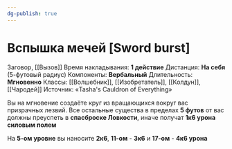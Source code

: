 ```yaml
---
dg-publish: true
---
```

# Вспышка мечей [Sword burst]
Заговор, [[Вызов]]
Время накладывания: **1 действие**
Дистанция: **На себя** (5-футовый радиус)
Компоненты: **Вербальный**
Длительность: **Мгновенно**
Классы: [[Волшебник]], [[Изобретатель]], [[Колдун]], [[Чародей]]
Источник: «Tasha's Cauldron of Everything»

Вы на мгновение создаёте круг из вращающихся вокруг вас призрачных лезвий. Все остальные существа в пределах **5 футов** от вас должны преуспеть в **спасброске Ловкости**, иначе получат **1к6 урона силовым полем**

На **5-ом уровне** вы наносите **2к6**, **11-ом** - **3к6** и **17-ом** - **4к6 урона**